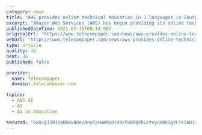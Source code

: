 ```yaml
---
category: news
title: "AWS provides online technical education in 3 languages in South Africa"
excerpt: "Amazon Web Services (AWS) has begun providing its online technical education programme to South Africa in three of the official languages, namely English, Afrikaans and isiXhosa, ITWeb reported. The AWS Family Tech Series is part of the AWS InCommunities initiative to encourage interest in science,"
publishedDateTime: 2021-07-15T09:14:00Z
originalUrl: "https://www.telecompaper.com/news/aws-provides-online-technical-education-in-3-languages-in-south-africa--1390278"
webUrl: "https://www.telecompaper.com/news/aws-provides-online-technical-education-in-3-languages-in-south-africa--1390278"
type: article
quality: 36
heat: 36
published: false

provider:
  name: Telecompaper
  domain: telecompaper.com

topics:
  - AWS AI
  - AI
  - AI in Education

secured: "GxO/gJ3MJnqUABvNHe/8nyP/HuW0wOt49/P48Mq9hLEzvyuzRk2gVCYsIAQ14MLHFHW99eSYY99+y4eXhIpNZOToPwze+TYAZ4o+LFKqqVHqMeXC4Bj4mDraD4139AWzaNqsLriIfPSwy8WNZBxikYqJrrqyI3As3SivG+UsH0QQ+fj/pNlmK2GT/SVseABW/aED4Ji7ZuS2Il4CX/1Agqe5l10z2Tlju6GEcUeTRXnFgVaie2LR9g2xSbWihjGSsPqkFDcG3EBNP5eHvnzS7NdSL1h3vydjFmnfRwBHz0JtUkf9VqMn+GL7S1472fM2Yi3rkf7RAj448KLVgPsLenp0e5BtAeDmIuTwvCP3vtI=;DapjgQhlgBFKUuAiKD06/Q=="
---
```


